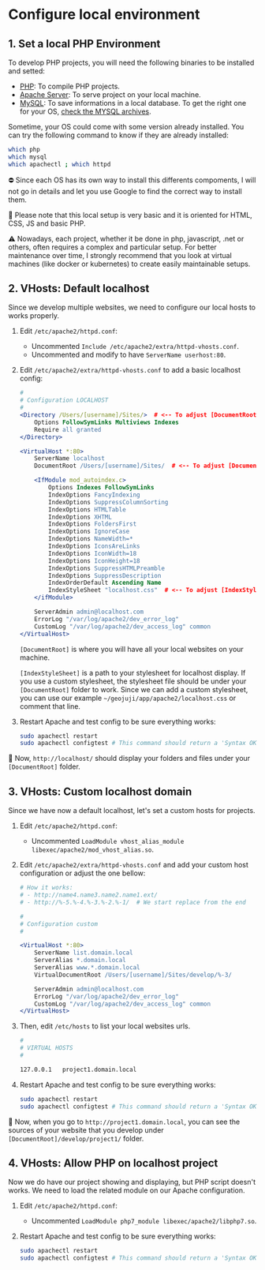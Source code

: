 # Configure local environment

## 1. Set a local PHP Environment

To develop PHP projects, you will need the following binaries to be installed and setted:

-   [PHP](http://php.net/): To compile PHP projects.
-   [Apache Server](https://httpd.apache.org/): To serve project on your local machine.
-   [MySQL](https://www.mysql.com/): To save informations in a local database. To get the right one for your OS, [check the MYSQL archives](https://downloads.mysql.com/archives/community/).

Sometime, your OS could come with some version already installed. You can try the following command to know if they are already installed:

```bash
which php
which mysql
which apachectl ; which httpd
```

:no_entry: Since each OS has its own way to install this differents compoments, I will not go in details and let you use Google to find the correct way to install them.

:memo: Please note that this local setup is very basic and it is oriented for HTML, CSS, JS and basic PHP.

:warning: Nowadays, each project, whether it be done in php, javascript, .net or others, often requires a complex and particular setup. For better maintenance over time, I strongly recommend that you look at virtual machines (like docker or kubernetes) to create easily maintainable setups.

## 2. VHosts: Default localhost

Since we develop multiple websites, we need to configure our local hosts to works properly.

1. Edit `/etc/apache2/httpd.conf`:

    - Uncommented `Include /etc/apache2/extra/httpd-vhosts.conf`.
    - Uncommented and modify to have `ServerName userhost:80`.

1. Edit `/etc/apache2/extra/httpd-vhosts.conf` to add a basic localhost config:

    ```apache
    #
    # Configuration LOCALHOST
    #
    <Directory /Users/[username]/Sites/>  # <-- To adjust [DocumentRoot]
        Options FollowSymLinks Multiviews Indexes
        Require all granted
    </Directory>

    <VirtualHost *:80>
        ServerName localhost
        DocumentRoot /Users/[username]/Sites/  # <-- To adjust [DocumentRoot]

        <IfModule mod_autoindex.c>
            Options Indexes FollowSymLinks
            IndexOptions FancyIndexing
            IndexOptions SuppressColumnSorting
            IndexOptions HTMLTable
            IndexOptions XHTML
            IndexOptions FoldersFirst
            IndexOptions IgnoreCase
            IndexOptions NameWidth=*
            IndexOptions IconsAreLinks
            IndexOptions IconWidth=18
            IndexOptions IconHeight=18
            IndexOptions SuppressHTMLPreamble
            IndexOptions SuppressDescription
            IndexOrderDefault Ascending Name
            IndexStyleSheet "localhost.css"  # <-- To adjust [IndexStyleSheet]
        </ifModule>

        ServerAdmin admin@localhost.com
        ErrorLog "/var/log/apache2/dev_error_log"
        CustomLog "/var/log/apache2/dev_access_log" common
    </VirtualHost>
    ```

    `[DocumentRoot]` is where you will have all your local websites on your machine.

    `[IndexStyleSheet]` is a path to your stylesheet for localhost display. If you use a custom stylesheet, the stylesheet file should be under your `[DocumentRoot]` folder to work. Since we can add a custom stylesheet, you can use our example `~/geojuji/app/apache2/localhost.css` or comment that line.

1. Restart Apache and test config to be sure everything works:

    ```bash
    sudo apachectl restart
    sudo apachectl configtest # This command should return a 'Syntax OK'
    ```

:memo: Now, `http://localhost/` should display your folders and files under your `[DocumentRoot]` folder.

## 3. VHosts: Custom localhost domain

Since we have now a default localhost, let's set a custom hosts for projects.

1. Edit `/etc/apache2/httpd.conf`:

    - Uncommented `LoadModule vhost_alias_module libexec/apache2/mod_vhost_alias.so`.

1. Edit `/etc/apache2/extra/httpd-vhosts.conf` and add your custom host configuration or adjust the one bellow:

    ```apache
    # How it works:
    # - http://name4.name3.name2.name1.ext/
    # - http://%-5.%-4.%-3.%-2.%-1/  # We start replace from the end

    #
    # Configuration custom
    #

    <VirtualHost *:80>
        ServerName list.domain.local
        ServerAlias *.domain.local
        ServerAlias www.*.domain.local
        VirtualDocumentRoot /Users/[username]/Sites/develop/%-3/

        ServerAdmin admin@localhost.com
        ErrorLog "/var/log/apache2/dev_error_log"
        CustomLog "/var/log/apache2/dev_access_log" common
    </VirtualHost>
    ```

1. Then, edit `/etc/hosts` to list your local websites urls.

    ```apache
    #
    # VIRTUAL HOSTS
    #

    127.0.0.1   project1.domain.local
    ```

1. Restart Apache and test config to be sure everything works:

    ```bash
    sudo apachectl restart
    sudo apachectl configtest # This command should return a 'Syntax OK'
    ```

:memo: Now, when you go to `http://project1.domain.local`, you can see the sources of your website that you develop under `[DocumentRoot]/develop/project1/` folder.

## 4. VHosts: Allow PHP on localhost project

Now we do have our project showing and displaying, but PHP script doesn't works. We need to load the related module on our Apache configuration.

1. Edit `/etc/apache2/httpd.conf`:

    - Uncommented `LoadModule php7_module libexec/apache2/libphp7.so`.

1. Restart Apache and test config to be sure everything works:

    ```bash
    sudo apachectl restart
    sudo apachectl configtest # This command should return a 'Syntax OK'
    ```
